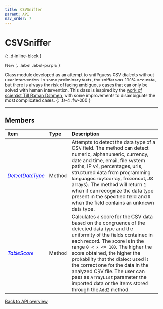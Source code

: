 ```yaml
---
title: CSVSniffer
parent: API
nav_order: 7
---
```


# CSVSniffer
{: .d-inline-block }

New
{: .label .label-purple }

Class module developed as an attempt to sniff/guess CSV dialects without user intervention. In some preliminary tests, the sniffer was 100% accurate, but there is always the risk of facing ambiguous cases that can only be solved with human intervention. This class is inspired by the [work of scientist Till Roman Döhmen](https://homepages.cwi.nl/~boncz/msc/2016-Doehmen.pdf), with some improvements to disambiguate the most complicated cases.
{: .fs-4 .fw-300 }

---

## Members

<table>
<thead>
<tr>
<th style="text-align: left;">Item</th>
<th style="text-align: left;">Type</th>
<th style="text-align: left;">Description</th>
</tr>
</thead>
<tbody>
<tr>
<td style="text-align: left; color:blue;"><em>DetectDataType</em></td>
<td style="text-align: left;">Method</td>
<td style="text-align: left;">Attempts to detect the data type of a CSV field. The method can detect numeric, alphanumeric, currency, date and time, email, file system paths, IP v4, percentages, urls, structured data from programming languages (bytearray, frozenset, JS arrays). The method will return <code>1</code> when it can recognize the data type present in the specified field and <code>0</code> when the field contains an unknown data type.</td>
</tr>
<tr>
<td style="text-align: left; color:blue;"><em>TableScore</em></td>
<td style="text-align: left;">Method</td>
<td style="text-align: left;">Calculates a score for the CSV data based on the congruence of the detected data type and the uniformity of the fields contained in each record. The score is in the range <code>0 < x <= 100</code>. The higher the score obtained, the higher the probability that the dialect used is the correct one for the data in the analyzed CSV file. The user can pass as <code>ArrayList</code> parameter the imported data or the Items stored through the <code>Add2</code> method.</td>
</tr>
</tbody>
</table>

[Back to API overview](https://ws-garcia.github.io/VBA-CSV-interface/api/)
